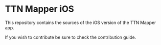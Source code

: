 # TTN Mapper iOS
This repository contains the sources of the iOS version of the TTN Mapper app.

If you wish to contribute be sure to check the contribution guide.
